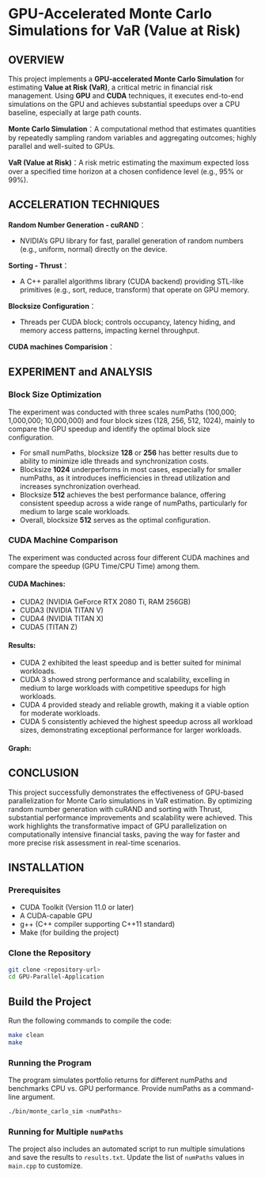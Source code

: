# GPU-Accelerated Monte Carlo Simulations for VaR (Value at Risk)

## OVERVIEW
This project implements a **GPU-accelerated Monte Carlo Simulation** for estimating **Value at Risk (VaR)**, a critical metric in financial risk management. Using **GPU** and **CUDA** techniques, it executes end-to-end simulations on the GPU and achieves substantial speedups over a CPU baseline, especially at large path counts.

**Monte Carlo Simulation**：A computational method that estimates quantities by repeatedly sampling random variables and aggregating outcomes; highly parallel and well-suited to GPUs.

**VaR (Value at Risk)**：A risk metric estimating the maximum expected loss over a specified time horizon at a chosen confidence level (e.g., 95% or 99%).

## ACCELERATION TECHNIQUES

**Random Number Generation - cuRAND**：
- NVIDIA’s GPU library for fast, parallel generation of random numbers (e.g., uniform, normal) directly on the device.

**Sorting - Thrust**：
- A C++ parallel algorithms library (CUDA backend) providing STL-like primitives (e.g., sort, reduce, transform) that operate on GPU memory.

  
**Blocksize Configuration**：
- Threads per CUDA block; controls occupancy, latency hiding, and memory access patterns, impacting kernel throughput.

  
**CUDA machines Comparision**：


## EXPERIMENT and ANALYSIS

### Block Size Optimization

The experiment was conducted with three scales numPaths (100,000; 1,000,000; 10,000,000) and four block sizes (128, 256, 512, 1024), mainly to compare the GPU speedup and identify the optimal block size configuration.

- For small numPaths, blocksize **128** or **256** has better results due to ability to minimize idle threads and synchronization costs.
- Blocksize **1024** underperforms in most cases, especially for smaller numPaths, as it introduces inefficiencies in thread utilization and increases synchronization overhead. 
- Blocksize **512** achieves the best performance balance, offering consistent speedup across a wide range of numPaths, particularly for
medium to large scale workloads. 
- Overall, blocksize **512** serves as the optimal configuration.


### CUDA Machine Comparison

The experiment was conducted across four different CUDA machines and compare the speedup (GPU Time/CPU Time) among them.

#### CUDA Machines:
- CUDA2 (NVIDIA GeForce RTX 2080 Ti, RAM 256GB)
- CUDA3 (NVIDIA TITAN V)
- CUDA4 (NVIDIA TITAN X)
- CUDA5 (TITAN Z)

#### Results:
- CUDA 2 exhibited the least speedup and is better suited for minimal workloads.
- CUDA 3 showed strong performance and scalability, excelling in medium to large workloads with competitive speedups for high workloads.
- CUDA 4 provided steady and reliable growth, making it a viable option for moderate workloads.
- CUDA 5 consistently achieved the highest speedup across all workload sizes, demonstrating exceptional performance for larger workloads.

#### Graph:



## CONCLUSION

This project successfully demonstrates the effectiveness of GPU-based parallelization for Monte Carlo simulations in VaR estimation. By optimizing random number generation with cuRAND and sorting with Thrust, substantial performance improvements and scalability were achieved. This work highlights the transformative impact of GPU parallelization on computationally intensive financial tasks, paving the way for faster and more precise risk assessment in real-time scenarios. 


## INSTALLATION

### Prerequisites
- CUDA Toolkit (Version 11.0 or later)
- A CUDA-capable GPU
- g++ (C++ compiler supporting C++11 standard)
- Make (for building the project)

### Clone the Repository
```bash
git clone <repository-url>
cd GPU-Parallel-Application
```
## Build the Project
Run the following commands to compile the code:
```bash
make clean
make
```

### Running the Program
The program simulates portfolio returns for different numPaths and benchmarks CPU vs. GPU performance. Provide numPaths as a command-line argument.
```bash
./bin/monte_carlo_sim <numPaths>
```
### Running for Multiple `numPaths`
The project also includes an automated script to run multiple simulations and save the results to `results.txt`. Update the list of `numPaths` values in `main.cpp` to customize.



